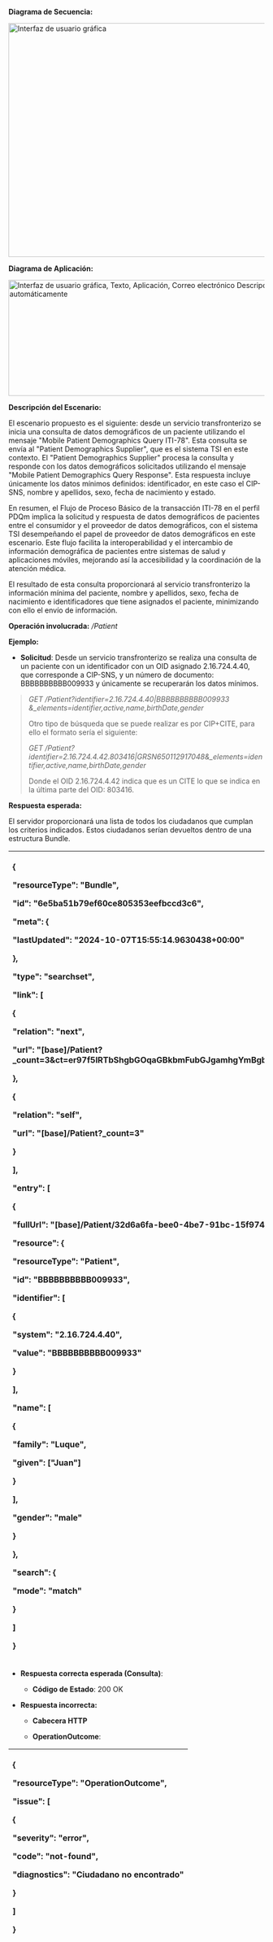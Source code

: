 <p><strong>Diagrama de Secuencia:</strong></p>
<p><img src="media/image19.png" style="width:6.27778in;height:4.79306in"
alt="Interfaz de usuario gráfica" /></p>
<p><strong>Diagrama de Aplicación:</strong></p>
<p><img src="media/image20.png" style="width:6.27778in;height:2.36944in"
alt="Interfaz de usuario gráfica, Texto, Aplicación, Correo electrónico Descripción generada automáticamente" /></p>
<p><strong>Descripción del Escenario:</strong></p>
<p>El escenario propuesto es el siguiente: desde un servicio
transfronterizo se inicia una consulta de datos demográficos de un
paciente utilizando el mensaje "Mobile Patient Demographics Query
ITI-78". Esta consulta se envía al "Patient Demographics Supplier", que
es el sistema TSI en este contexto. El "Patient Demographics Supplier"
procesa la consulta y responde con los datos demográficos solicitados
utilizando el mensaje "Mobile Patient Demographics Query Response". Esta
respuesta incluye únicamente los datos mínimos definidos: identificador,
en este caso el CIP-SNS, nombre y apellidos, sexo, fecha de nacimiento y
estado.</p>
<p>En resumen, el Flujo de Proceso Básico de la transacción ITI-78 en el
perfil PDQm implica la solicitud y respuesta de datos demográficos de
pacientes entre el consumidor y el proveedor de datos demográficos, con
el sistema TSI desempeñando el papel de proveedor de datos demográficos
en este escenario. Este flujo facilita la interoperabilidad y el
intercambio de información demográfica de pacientes entre sistemas de
salud y aplicaciones móviles, mejorando así la accesibilidad y la
coordinación de la atención médica.</p>
<p>El resultado de esta consulta proporcionará al servicio
transfronterizo la información mínima del paciente, nombre y apellidos,
sexo, fecha de nacimiento e identificadores que tiene asignados el
paciente, minimizando con ello el envío de información.</p>
<p><strong>Operación involucrada:</strong> <em>/Patient</em></p>
<p><strong>Ejemplo:</strong></p>
<ul>
<li><p><strong>Solicitud</strong>: Desde un servicio transfronterizo se
realiza una consulta de un paciente con un identificador con un OID
asignado 2.16.724.4.40, que corresponde a CIP-SNS, y un número de
documento: BBBBBBBBBB009933 y únicamente se recuperarán los datos
mínimos.</p></li>
</ul>
<blockquote>
<p><em>GET /Patient?identifier=2.16.724.4.40|BBBBBBBBBB009933
&amp;_elements=identifier,active,name,birthDate,gender</em></p>
<p>Otro tipo de búsqueda que se puede realizar es por CIP+CITE, para
ello el formato sería el siguiente:</p>
<p><em>GET
/Patient?identifier=2.16.724.4.42.803416|GRSN650112917048&amp;_elements=identifier,active,name,birthDate,gender</em></p>
<p>Donde el OID 2.16.724.4.42 indica que es un CITE lo que se indica en
la última parte del OID: 803416.</p>
</blockquote>
<p><strong>Respuesta esperada:</strong></p>
<p>El servidor proporcionará una lista de todos los ciudadanos que
cumplan los criterios indicados. Estos ciudadanos serían devueltos
dentro de una estructura Bundle.</p>
<table>
<colgroup>
<col style="width: 100%" />
</colgroup>
<thead>
<tr>
<th style="text-align: left;"><p>{</p>
<p>"resourceType": "Bundle",</p>
<p>"id": "6e5ba51b79ef60ce805353eefbccd3c6",</p>
<p>"meta": {</p>
<p>"lastUpdated": "2024-10-07T15:55:14.9630438+00:00"</p>
<p>},</p>
<p>"type": "searchset",</p>
<p>"link": [</p>
<p>{</p>
<p>"relation": "next",</p>
<p>"url":
"[base]/Patient?_count=3&amp;ct=er97f5lRTbShgbGOqaGBkbmFubGJgamhgYmBgbm5YSwAAAD%2F%2Fw%3D%3D"</p>
<p>},</p>
<p>{</p>
<p>"relation": "self",</p>
<p>"url": "[base]/Patient?_count=3"</p>
<p>}</p>
<p>],</p>
<p>"entry": [</p>
<p>{</p>
<p>"fullUrl": "[base]/Patient/32d6a6fa-bee0-4be7-91bc-15f974ecfcd1",</p>
<p>"resource": {</p>
<p>"resourceType": "Patient",</p>
<p>"id": "BBBBBBBBBB009933",</p>
<p>"identifier": [</p>
<p>{</p>
<p>"system": "2.16.724.4.40",</p>
<p>"value": "BBBBBBBBBB009933"</p>
<p>}</p>
<p>],</p>
<p>"name": [</p>
<p>{</p>
<p>"family": "Luque",</p>
<p>"given": ["Juan"]</p>
<p>}</p>
<p>],</p>
<p>"gender": "male"</p>
<p>}</p>
<p>},</p>
<p>"search": {</p>
<p>"mode": "match"</p>
<p>}</p>
<p>]</p>
<p>}</p></th>
</tr>
</thead>
<tbody>
</tbody>
</table>
<ul>
<li><p><strong>Respuesta correcta esperada (Consulta)</strong>:</p>
<ul>
<li><p><strong>Código de Estado</strong>: 200 OK</p></li>
</ul></li>
<li><p><strong>Respuesta incorrecta:</strong></p>
<ul>
<li><p><strong>Cabecera HTTP</strong></p></li>
<li><p><strong>OperationOutcome</strong>:</p></li>
</ul></li>
</ul>
<table>
<colgroup>
<col style="width: 100%" />
</colgroup>
<thead>
<tr>
<th style="text-align: left;"><p>{</p>
<p>"resourceType": "OperationOutcome",</p>
<p>"issue": [</p>
<p>{</p>
<p>"severity": "error",</p>
<p>"code": "not-found",</p>
<p>"diagnostics": "Ciudadano no encontrado"</p>
<p>}</p>
<p>]</p>
<p>}</p></th>
</tr>
</thead>
<tbody>
</tbody>
</table>